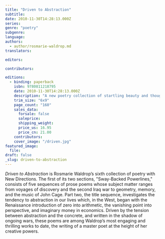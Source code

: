 ```yaml
---
title: "Driven to Abstraction"
subtitle:
date: 2010-11-30T14:28:13.000Z
series:
genre: "poetry"
subgenre:
language:
authors:
  - author/rosmarie-waldrop.md
translators:

editors:

contributors:

editions:
  - binding: paperback
    isbn: 9780811218795
    date: 2010-11-30T14:28:13.000Z
    description: "A new poetry collection of startling beauty and thought by a great American poet. "
    trim_size: "6x9"
    page_count: "160"
    sales_data:
      forsale: false
      saleprice:
      shipping_weight:
      price_us: 16.95
      price_cn: 21.00
    contributors:
    cover_image: "/driven.jpg"
featured_image:
  file:
draft: false
_slug: driven-to-abstraction
---
```


_Driven to Abstraction_ is Rosmarie Waldrop’s sixth collection of poetry with New Directions. The first of its two sections, "Sway-Backed Powerlines," consists of five sequences of prose poems whose subject matter ranges from voyages of discovery and the second Iraq war to geometry, memory, and the music of John Cage. Part two, the title sequence, investigates the tendency to abstraction in our lives which, in the West, began with the Renaissance introduction of zero into arithmetic, the vanishing point into perspective, and imaginary money in economics. Driven by the tension between abstraction and the concrete, and written in the shadow of ongoing wars, these poems are among Waldrop’s most engaging and thrilling works to date, the writing of a master poet at the height of her creative powers.

